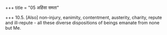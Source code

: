 +++
title = "05 अहिंसा समता"

+++
10.5. \[Also\] non-injury, eanimity, contentment, austerity, charity,
repute and ill-repute - all these diverse dispositions of beings emanate
from none but Me.
